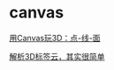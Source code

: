 # canvas

[用Canvas玩3D：点-线-面](https://www.cnblogs.com/axes/p/3529561.html)

[解析3D标签云，其实很简单](https://www.cnblogs.com/axes/p/3501424.html)



